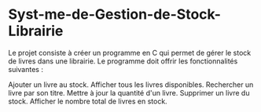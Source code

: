# Syst-me-de-Gestion-de-Stock-Librairie

Le projet consiste à créer un programme en C qui permet de gérer le stock de livres dans une librairie. Le programme doit offrir les fonctionnalités suivantes :

Ajouter un livre au stock.
Afficher tous les livres disponibles.
Rechercher un livre par son titre.
Mettre à jour la quantité d'un livre.
Supprimer un livre du stock.
Afficher le nombre total de livres en stock.
